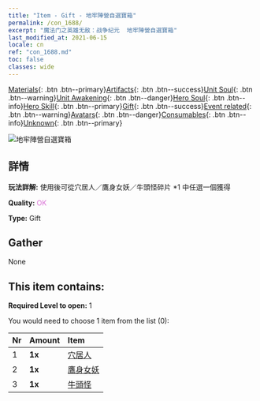 ```yaml
---
title: "Item - Gift - 地牢陣營自選寶箱"
permalink: /con_1688/
excerpt: "魔法门之英雄无敌：战争纪元  地牢陣營自選寶箱"
last_modified_at: 2021-06-15
locale: cn
ref: "con_1688.md"
toc: false
classes: wide
---
```

 [Materials](/ItemsCN/){: .btn .btn--primary}[Artifacts](/ItemsCN/Artifacts/){: .btn .btn--success}[Unit Soul](/ItemsCN/UnitSoul/){: .btn .btn--warning}[Unit Awakening](/ItemsCN/UnitAwakening/){: .btn .btn--danger}[Hero Soul](/ItemsCN/HeroSoul/){: .btn .btn--info}[Hero Skill](/ItemsCN/HeroSkill/){: .btn .btn--primary}[Gift](/ItemsCN/Gift/){: .btn .btn--success}[Event related](/ItemsCN/Events/){: .btn .btn--warning}[Avatars](/ItemsCN/Avatars/){: .btn .btn--danger}[Consumables](/ItemsCN/Consumables/){: .btn .btn--info}[Unknown](/ItemsCN/Unknown/){: .btn .btn--primary}

 ![地牢陣營自選寶箱](/images/t/i_907304.png)

## 詳情
 **玩法詳解:** 使用後可從穴居人／鷹身女妖／牛頭怪碎片 *1 中任選一個獲得

 **Quality:** <span style="color: #DA70D6">OK</span>

 **Type:** Gift

## Gather

  None

## This item contains:

 **Required Level to open:** 1

 You would need to choose 1 item from the list (0):

  | Nr | Amount |     Item    |
  |:---|:-------|:------------|
  | 1 |  **1x** | [穴居人](/cn/Items/unt_244/) |  | 
  | 2 |  **1x** | [鷹身女妖](/cn/Items/unt_245/) |  | 
  | 3 |  **1x** | [牛頭怪](/cn/Items/unt_248/) |  | 

